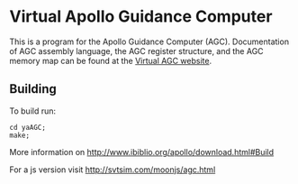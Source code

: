# Virtual Apollo Guidance Computer 
This is a program for the Apollo Guidance Computer (AGC).
Documentation of AGC assembly language, the AGC register structure, and the AGC memory map can be found at the [Virtual AGC website](http://www.ibiblio.org/apollo/assembly_language_manual.html).

## Building
To build run:

    cd yaAGC;
    make;
    
More information on http://www.ibiblio.org/apollo/download.html#Build

For a js version visit http://svtsim.com/moonjs/agc.html